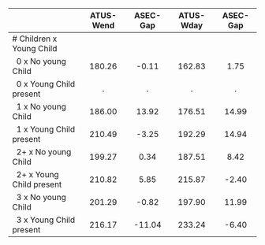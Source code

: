 
|                      |    ATUS-Wend |     ASEC-Gap |    ATUS-Wday |     ASEC-Gap |
| -------------------- | :----------: | :----------: | :----------: | :----------: |
| # Children x Young Child |              |              |              |              |
| &nbsp;&nbsp;0 x No young Child |       180.26 |        -0.11 |       162.83 |         1.75 |
| &nbsp;&nbsp;0 x Young Child present |            . |            . |            . |            . |
| &nbsp;&nbsp;1 x No young Child |       186.00 |        13.92 |       176.51 |        14.99 |
| &nbsp;&nbsp;1 x Young Child present |       210.49 |        -3.25 |       192.29 |        14.94 |
| &nbsp;&nbsp;2+ x No young Child |       199.27 |         0.34 |       187.51 |         8.42 |
| &nbsp;&nbsp;2+ x Young Child present |       210.82 |         5.85 |       215.87 |        -2.40 |
| &nbsp;&nbsp;3 x No young Child |       201.29 |        -0.82 |       197.90 |        11.99 |
| &nbsp;&nbsp;3 x Young Child present |       216.17 |       -11.04 |       233.24 |        -6.40 |

